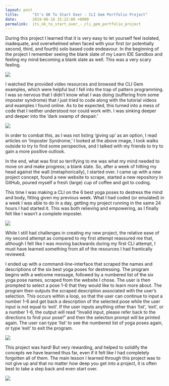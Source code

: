 ```yaml
---
layout: post
title:      "It's OK To Start Over - CLI Gem Portfolio Project"
date:       2019-06-18 15:22:00 +0000
permalink:  its_ok_to_start_over_-_cli_gem_portfolio_project
---
```



During this project I learned that it is very easy to let yourself feel isolated, inadequate, and overwhelmed when faced with your first (or potentially second, third, and fourth) solo based code endeavour. In the beginning of the project I remember seeing the blank slate of my Learn IDE Sandbox and feeling my mind becoming a blank slate as well. This was a very scary feeling. 

![](https://tenor.com/o6zG.gif)

I watched the provided video resources and browsed the CLI Gem examples, which were helpful but I fell into the trap of pattern programming. I was so nervous that I didn’t know what I was doing (suffering from some imposter syndrome) that I just tried to code along with the tutorial videos and examples I found online. As to be expected, this turned into a mess of code that I neither understood nor could work with. I was sinking deeper and deeper into the ‘dark swamp of despair.’ 

![](https://images.app.goo.gl/uKY7Kh1VGCKAjYHG8)

In order to combat this, as I was not listing ‘giving up’ as an option, I read articles on ‘Imposter Syndrome,’ I looked at the above image, I took walks outside to try to find some perspective, and I talked with my friends to try to gain a more positive outlook. 

In the end, what was first so terrifying to me was what my mind needed to move on and make progress; a blank slate. So, after a week of hitting my head against the wall (metaphorically), I started over. I came up with a new project concept, found a new website to scrape, started a new repository in GitHub, poured myself a fresh (large) cup of coffee and got to coding. 

This time I was making a CLI on the 6 best yoga poses to destress the mind and body, fitting given my previous week. What I had coded (or emulated) in a week I was able to do in a day, getting my project running in the same 24 hours I had started it. This was both relieving and empowering, as I finally felt like I wasn’t a complete imposter. 

![](https://tenor.com/8mqd.gif)

While I still  had challenges in creating my new project, the relative ease of my second attempt as compared to my first attempt reassured me that, although I felt like I was moving backwards during my first CLI attempt, I must have learned something from all of the resources I had frantically reviewed. 

I ended up with a command-line-interface that scraped the names and descriptions of the six best yoga poses for destressing. The program begins with  a welcome message, followed by a numbered list of the six yoga pose names, scraped from the website I chose. The user is then prompted to select a pose 1-6 that they would like to learn more about. The program then outputs the scraped description associated with the user’s selection. This occurs within a loop, so that the user can continue to input a number 1-6 and get back a description of the selected pose while the user input is not equal to ‘exit’. If the user inputs anything other than ‘list’, ‘exit’, or a number 1-6, the output will read “Invalid input, please refer back to the directions to find your pose!” and then the selection prompt will be printed again. The user can type  ‘list’ to  see the numbered list of yoga  poses again, or type ‘exit’ to exit the program. 

![](https://tenor.com/uKUC.gif)

This project was hard! But very rewarding, and helped to solidify the concepts we have learned thus far, even if it felt like I had completely forgotten all of them. The main lesson I learned through this project was to not give up and that no matter how deep you get into a project, it is often best to take a step back and even start over.  

![](https://tenor.com/yiL5.gif)

